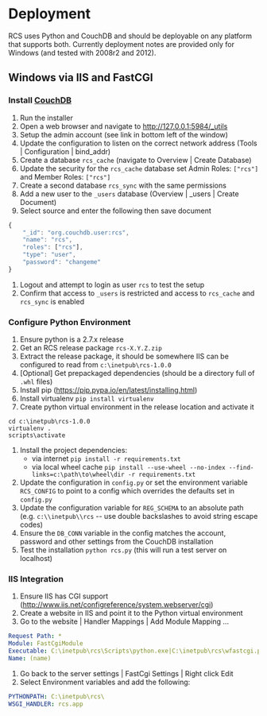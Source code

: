 # Deployment

RCS uses Python and CouchDB and should be deployable on any platform that
supports both.  Currently deployment notes are provided only for Windows (and
tested with 2008r2 and 2012).

## Windows via IIS and FastCGI

### Install [CouchDB](http://couchdb.apache.org/)
1. Run the installer
1. Open a web browser and navigate to http://127.0.0.1:5984/_utils
1. Setup the admin account (see link in bottom left of the window)
1. Update the configuration to listen on the correct network address (Tools | Configuration | bind_addr)
1. Create a database `rcs_cache` (navigate to Overview | Create Database)
1. Update the security for the `rcs_cache` database set Admin Roles: `["rcs"]` and Member Roles: `["rcs"]`
1. Create a second database `rcs_sync` with the same permissions
1. Add a new user to the `_users` database (Overview | _users | Create Document)
1. Select source and enter the following then save document
```js
{
    "_id": "org.couchdb.user:rcs",
    "name": "rcs",
    "roles": ["rcs"],
    "type": "user",
    "password": "changeme"
}
```
1. Logout and attempt to login as user `rcs` to test the setup
1. Confirm that access to `_users` is restricted and access to `rcs_cache` and `rcs_sync` is enabled

### Configure Python Environment

1. Ensure python is a 2.7.x release
1. Get an RCS release package `rcs-X.Y.Z.zip`
1. Extract the release package, it should be somewhere IIS can be configured to read from `c:\inetpub\rcs-1.0.0`
1. [Optional] Get prepackaged dependencies (should be a directory full of `.whl` files)
1. Install pip (https://pip.pypa.io/en/latest/installing.html)
1. Install virtualenv `pip install virtualenv`
1. Create python virtual environment in the release location and activate it
```
cd c:\inetpub\rcs-1.0.0
virtualenv .
scripts\activate
```
1. Install the project dependencies:
    * via internet `pip install -r requirements.txt`
    * via local wheel cache `pip install --use-wheel --no-index --find-links=c:\path\to\wheel\dir -r requirements.txt`
1. Update the configuration in `config.py` or set the environment variable `RCS_CONFIG`
   to point to a config which overrides the defaults set in `config.py`
1. Update the configuration variable for `REG_SCHEMA` to an absolute path (e.g. `c:\\inetpub\\rcs`
   -- use double backslashes to avoid string escape codes)
1. Ensure the `DB_CONN` variable in the config matches the account, password and other settings
   from the CouchDB installation
1. Test the installation `python rcs.py` (this will run a test server on localhost)

### IIS Integration

1. Ensure IIS has CGI support (http://www.iis.net/configreference/system.webserver/cgi)
1. Create a website in IIS and point it to the Python virtual environment
1. Go to the website | Handler Mappings | Add Module Mapping ...
```yaml
Request Path: *
Module: FastCgiModule
Executable: C:\inetpub\rcs\Scripts\python.exe|C:\inetpub\rcs\wfastcgi.py
Name: (name)
```
1. Go back to the server settings | FastCgi Settings | Right click Edit
1. Select Environment variables and add the following:
```yaml
PYTHONPATH: C:\inetpub\rcs\
WSGI_HANDLER: rcs.app
```
